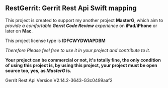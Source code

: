 ## RestGerrit: Gerrit Rest Api Swift mapping

This project is created to support my another project **MasterG**, 
which aim to *provide a comfortable **Gerrit Code Review** experience* on 
**iPad**/**iPhone** or later on **Mac**.

This project license type is **IDFCWYDWIAPDBM**

*Therefore Please feel free to use it in your project and contribute to it.*

**Your project can be commercial or not, it's totally fine, the only 
condition of using this project is, by using this project, your project 
must be open source too, yes, as *MasterG* is.**


Gerrit Rest Api Version V2.14.2-3643-G3c0499aaf2
